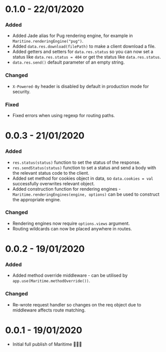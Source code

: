 # 0.1.0 - 22/01/2020

### Added

- Added Jade alias for Pug rendering engine, for example in ``Maritine.renderingEngine("pug")``.
- Added ``data.res.download(filePath)`` to make a client download a file.
- Added getters and setters for ``data.res.status`` so you can now set a status like ``data.res.status = 404`` or get the status like ``data.res.status``.
- ``data.res.send()`` default parameter of an empty string.

### Changed

- ``X-Powered-By`` header is disabled by default in production mode for security.

### Fixed

- Fixed errors when using regexp for routing paths.

# 0.0.3 - 21/01/2020

### Added

- `res.status(status)` function to set the status of the response.
- `res.sendStatus(status)` function to set a status and send a body with the relevant status code to the client.
- Added set method for cookies object in data, so `data.cookies = val` successfully overwrites relevant object.
- Added construction function for rendering engines - `Maritime.renderingEngines(engine, options)` can be used to construct the appropriate engine.

### Changed

- Rendering engines now require `options.views` argument.
- Routing wildcards can now be placed anywhere in routes.

# 0.0.2 - 19/01/2020

### Added

- Added method override middleware - can be utilised by `app.use(Maritime.methodOverride())`.

### Changed

- Re-wrote request handler so changes on the req object due to middleware affects route matching.

# 0.0.1 - 19/01/2020

- Initial full publish of Maritime 🎉🎉🎉
